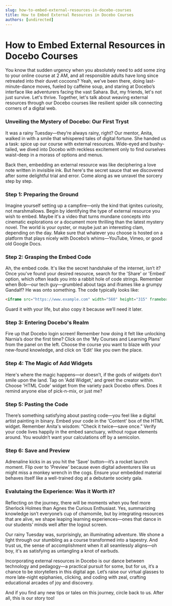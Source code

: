```yaml
---
slug: how-to-embed-external-resources-in-docebo-courses
title: How to Embed External Resources in Docebo Courses
authors: [undirected]
---
```



# How to Embed External Resources in Docebo Courses

You know that sudden urgency when you absolutely need to add some zing to your online course at 2 AM, and all responsible adults have long since retreated into their duvet cocoons? Yeah, we’ve been there, doing last-minute-dance moves, fueled by caffeine soup, and staring at Docebo’s interface like adventurers facing the vast Sahara. But, my friends, let's not just survive. Let's thrive. Together, let's talk about weaving external resources through our Docebo courses like resilient spider silk connecting corners of a digital web.

### Unveiling the Mystery of Docebo: Our First Tryst

It was a rainy Tuesday—they’re always rainy, right? Our mentor, Anita, walked in with a smile that whispered tales of digital fortune. She handed us a task: spice up our course with external resources. Wide-eyed and bushy-tailed, we dived into Docebo with reckless excitement only to find ourselves waist-deep in a morass of options and menus. 

Back then, embedding an external resource was like deciphering a love note written in invisible ink. But here's the secret sauce that we discovered after some delightful trial and error. Come along as we unravel the sorcery step by step.

### Step 1: Preparing the Ground

Imagine yourself setting up a campfire—only the kind that ignites curiosity, not marshmallows. Begin by identifying the type of external resource you wish to embed. Maybe it's a video that turns mundane concepts into cinematic explorations or a document more thrilling than the latest mystery novel. The world is your oyster, or maybe just an interesting clam, depending on the day. Make sure that whatever you choose is hosted on a platform that plays nicely with Docebo’s whims—YouTube, Vimeo, or good old Google Docs.

### Step 2: Grasping the Embed Code

Ah, the embed code. It's like the secret handshake of the internet, isn’t it? Once you've found your desired resource, search for the 'Share' or 'Embed' option, which often leads you into a rabbit hole of code strings. Remember when Bob—our tech guy—grumbled about tags and iframes like a grumpy Gandalf? He was onto something. The code typically looks like:

```html
<iframe src="https://www.example.com" width="560" height="315" frameborder="0" allowfullscreen></iframe>
```

Guard it with your life, but also copy it because we’ll need it later.

### Step 3: Entering Docebo's Realm

Fire up that Docebo login screen! Remember how doing it felt like unlocking Narnia’s door the first time? Click on the 'My Courses and Learning Plans' from the panel on the left. Choose the course you want to blaze with your new-found knowledge, and click on 'Edit' like you own the place.

### Step 4: The Magic of Add Widgets 

Here's where the magic happens—or doesn’t, if the gods of widgets don’t smile upon the land. Tap on 'Add Widget,' and greet the creator within. Choose 'HTML Code' widget from the variety pack Docebo offers. Does it remind anyone else of pick-n-mix, or just me?

### Step 5: Pasting the Code

There’s something satisfying about pasting code—you feel like a digital artist painting in binary. Embed your code in the 'Content' box of the HTML widget. Remember Anita's wisdom: “Check it twice—save once.” Verify your code lives happily in the embed sanctuary, without rogue elements around. You wouldn’t want your calculations off by a semicolon.

### Step 6: Save and Preview

Adrenaline kicks in as you hit the 'Save' button—it’s a rocket launch moment. Flip over to 'Preview' because even digital adventurers like us might miss a monkey wrench in the cogs. Ensure your embedded material behaves itself like a well-trained dog at a debutante society gala.

### Evalutaing the Experience: Was it Worth it?

Reflecting on the journey, there will be moments when you feel more Sherlock Holmes than Agnes the Curious Enthusiast. Yes, summarizing knowledge isn’t everyone’s cup of chamomile, but by integrating resources that are alive, we shape leaping learning experiences—ones that dance in our students’ minds well after the logout screen.

Our rainy Tuesday was, surprisingly, an illuminating adventure. We shone a light through our stumbling as a course transformed into a tapestry. And trust us, the sense of accomplishment when it all seamlessly aligns—oh boy, it's as satisfying as untangling a knot of earbuds.

Incorporating external resources in Docebo is our dance between technology and pedagogy—a practical pursuit for some, but for us, it’s a chance to be storytellers in this digital age. Let’s raise our virtual glasses to more late-night epiphanies, clicking, and coding with zeal, crafting educational arcades of joy and discovery.

And if you find any new tips or tales on this journey, circle back to us. After all, this is our story too!